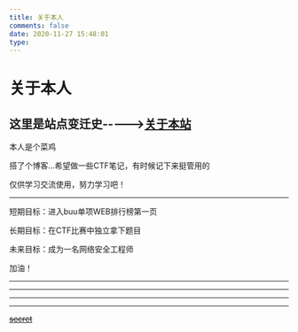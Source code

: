 ```yaml
---
title: 关于本人
comments: false
date: 2020-11-27 15:48:01
type: 
---
```


# 关于本人

## 这里是站点变迁史----->[关于本站](/about/site.html)

本人是个菜鸡

搭了个博客...希望做一些CTF笔记，有时候记下来挺管用的

仅供学习交流使用，努力学习吧！



----

短期目标：进入buu单项WEB排行榜第一页

长期目标：在CTF比赛中独立拿下题目

未来目标：成为一名网络安全工程师

加油！

---

----

-----

------















































~~[secret](/little)~~